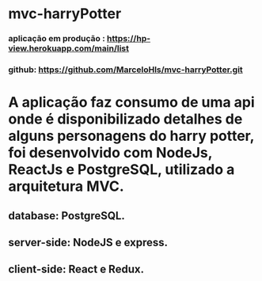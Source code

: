 # mvc-harryPotter

### aplicação em produção : https://hp-view.herokuapp.com/main/list
### github: https://github.com/MarceloHls/mvc-harryPotter.git

# A aplicação faz consumo de uma api onde é disponibilizado detalhes de alguns personagens do harry potter, foi desenvolvido com NodeJs, ReactJs e PostgreSQL, utilizado a arquitetura MVC.

## database: PostgreSQL.
## server-side: NodeJS e express.
## client-side: React e Redux.
